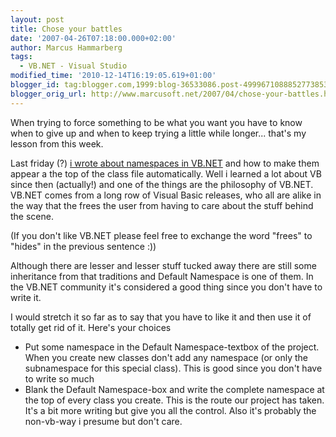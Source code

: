 ```yaml
---
layout: post
title: Chose your battles
date: '2007-04-26T07:18:00.000+02:00'
author: Marcus Hammarberg
tags:
  - VB.NET - Visual Studio
modified_time: '2010-12-14T16:19:05.619+01:00'
blogger_id: tag:blogger.com,1999:blog-36533086.post-4999671088852773853
blogger_orig_url: http://www.marcusoft.net/2007/04/chose-your-battles.html
---
```


When trying
to force something to be what you want you have to know when to give up
and when to keep trying a little while longer... that's my lesson from
this week.

Last friday (?) [i wrote about namespaces in
VB.NET](http://marcushammarberg.blogspot.com/2007/04/including-namespaces-in-new-vbnet.html)
and how to make them appear a the top of the class file automatically.
Well i learned a lot about VB since then (actually!) and one of the
things are the philosophy of VB.NET. VB.NET comes from a long row of
Visual Basic releases, who all are alike in the way that the frees the
user from having to care about the stuff behind the scene.

(If you don't like VB.NET please feel free to exchange the word "frees"
to "hides" in the previous sentence :))

Although there are lesser and lesser stuff tucked away there are still
some inheritance from that traditions and Default Namespace is one of
them. In the VB.NET community it's considered a good thing since you
don't have to write it.

I would stretch it so far as to say that you have to like it and then
use it of totally get rid of it. Here's your choices

-   Put some namespace in the Default Namespace-textbox of the project.
    When you create new classes don't add any namespace (or only the
    subnamespace for this special class). This is good since you don't
    have to write so much
-   Blank the Default Namespace-box and write the complete namespace at
    the top of every class you create. This is the route our project has
    taken. It's a bit more writing but give you all the control. Also
    it's probably the non-vb-way i presume but don't care.

